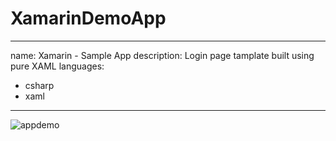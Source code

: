 # XamarinDemoApp

---
name: Xamarin - Sample App
description: Login page tamplate built using pure XAML 
languages:
- csharp
- xaml
---


![appdemo](https://user-images.githubusercontent.com/61678138/198388488-070c0d4b-c8b8-44bf-820b-156e82951eb2.png)
